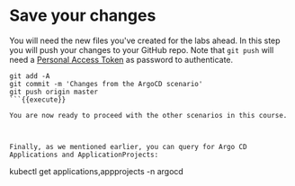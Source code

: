 # Save your changes

You will need the new files you've created for the labs ahead. In this step you will push your changes to your GitHub repo.
Note that `git push` will need a [Personal Access Token](https://github.com/settings/tokens) as password to authenticate.

```
git add -A
git commit -m 'Changes from the ArgoCD scenario'
git push origin master
```{{execute}}

You are now ready to proceed with the other scenarios in this course.



Finally, as we mentioned earlier, you can query for Argo CD Applications and ApplicationProjects:
```
kubectl get applications,appprojects -n argocd
```{{execute}}